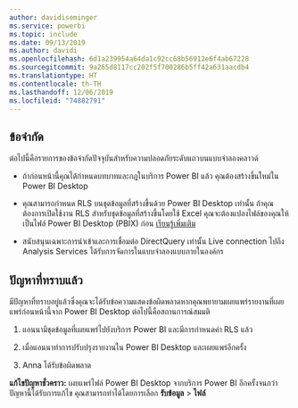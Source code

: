 ```yaml
---
author: davidiseminger
ms.service: powerbi
ms.topic: include
ms.date: 09/13/2019
ms.author: davidi
ms.openlocfilehash: 6d1a239954a64da1c92cc68b56912e6f4ab67228
ms.sourcegitcommit: 9a265d8117cc202f5f700286b5ff42a631aacdb4
ms.translationtype: HT
ms.contentlocale: th-TH
ms.lasthandoff: 12/06/2019
ms.locfileid: "74882791"
---
```

## <a name="limitations"></a>ข้อจำกัด

ต่อไปนี้คือรายการของข้อจำกัดปัจจุบันสำหรับความปลอดภัยระดับแถวบนแบบจำลองคลาวด์

* ถ้าก่อนหน้านี้คุณได้กำหนดบทบาทและกฎในบริการ Power BI แล้ว คุณต้องสร้างขึ้นใหม่ใน Power BI Desktop

* คุณสามารถกำหนด RLS บนชุดข้อมูลที่สร้างขึ้นด้วย Power BI Desktop เท่านั้น ถ้าคุณต้องการเปิดใช้งาน RLS สำหรับชุดข้อมูลที่สร้างขึ้นโดยใช้ Excel คุณจะต้องแปลงไฟล์ของคุณให้เป็นไฟล์ Power BI Desktop (PBIX) ก่อน [เรียนรู้เพิ่มเติม](../desktop-import-excel-workbooks.md)

* สนับสนุนเฉพาะการนำเข้าและการเชื่อมต่อ DirectQuery เท่านั้น Live connection ไปถึง Analysis Services ได้รับการจัดการในแบบจำลองแบบภายในองค์กร

## <a name="known-issues"></a>ปัญหาที่ทราบแล้ว

มีปัญหาที่ทราบอยู่แล้วซึ่งคุณจะได้รับข้อความแสดงข้อผิดพลาดหากคุณพยายามเผยแพร่รายงานที่เผยแพร่ก่อนหน้านี้จาก Power BI Desktop ต่อไปนี้คือสถานการณ์สมมติ

1. แอนนามีชุดข้อมูลที่เผยแพร่ไปยังบริการ Power BI และมีการกำหนดค่า RLS แล้ว

1. เมื่อแอนนาทำการปรับปรุงรายงานใน Power BI Desktop และเผยแพร่อีกครั้ง

1. Anna ได้รับข้อผิดพลาด

**แก้ไขปัญหาชั่วคราว:** เผยแพร่ไฟล์ Power BI Desktop จากบริการ Power BI อีกครั้งจนกว่าปัญหานี้ได้รับการแก้ไข คุณสามารถทำได้โดยการเลือก **รับข้อมูล** > **ไฟล์**
